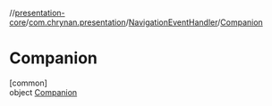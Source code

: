 //[presentation-core](../../../../index.md)/[com.chrynan.presentation](../../index.md)/[NavigationEventHandler](../index.md)/[Companion](index.md)

# Companion

[common]\
object [Companion](index.md)
